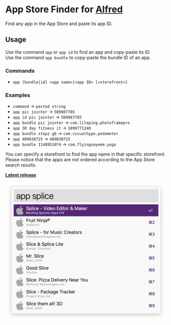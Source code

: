 App Store Finder for [Alfred](http://www.alfredapp.com)
=============================

Find any app in the App Store and paste its app ID.

## Usage

Use the command `app` or `app id` to find an app and copy-paste its ID.\
Use the command `app bundle` to copy-paste the bundle ID of an app.

### Commands
* `app [bundle|id] <app name>|<app ID> [<storefront>]`

### Examples
* `command` -> `pasted string`
* `app pic jointer` -> `509987785`
* `app id pic jointer` -> `509987785`
* `app bundle pic jointer` -> `com.lileping.photoframepro`
* `app 30 day fitness it` -> `1099771240`
* `app bundle stepz gb` -> `com.visualhype.pedometer`
* `app 409838725` -> `409838725`
* `app bundle 1148951074` -> `com.flyingnayeem.yoga`

You can specify a storefront to find the app name in that specific storefront. Please notice that the apps are _not_ ordered according to the App Store search results.

**[Latest release](https://github.com/pinuz95/alfred-app-store-finder/releases)**

![Workflow Screenshot](screenshot.png)
